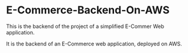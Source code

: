 # E-Commerce-Backend-On-AWS

This is the backend of the project of a simplified E-Commer Web application.

It is the backend of an E-Commerce web application, deployed on AWS.

